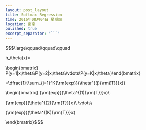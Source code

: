 ```yaml
---
layout: post_layout
title: Softmax Regression
time: 2016年08月04日 星期四
location: 南京
pulished: true
excerpt_separator: "```"
---
```


$$$\large\qquad\qquad\qquad

   h_\theta(x)=

   \begin{bmatrix} P(y=1|x;\theta\\P(y=2|x;\theta\\\vdots\\P(y=K|x;\theta)\end{bmatrix}

   =\dfrac{1}{\sum_{j=1}^K{\rm{exp}}(\theta^{(j){\rm{T}}}x)}

   \begin{bmatrix} {\rm{exp}}(\theta^{(1){\rm{T}}}x)\\

   {\rm{exp}}(\theta^{(2){\rm{T}}}x)\\ \vdots\\

   {\rm{exp}}(\theta^{(K){\rm{T}}}x)

   \end{bmatrix}$$$
